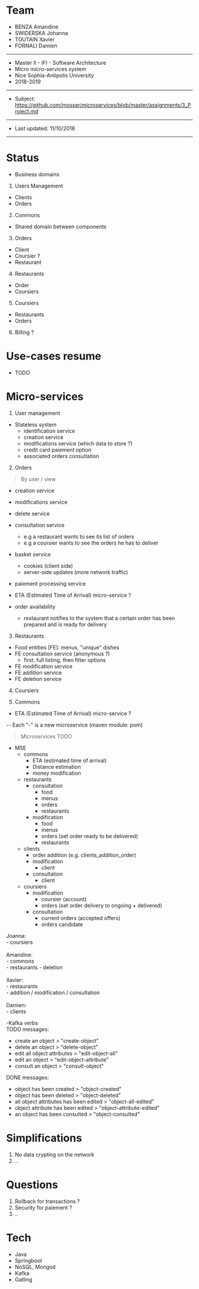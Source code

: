 # Team
- BENZA Amandine 
- SWIDERSKA Johanna
- TOUTAIN Xavier
- FORNALI Damien
----
- Master II - IFI - Software Architecture
- Micro micro-services system
- Nice Sophia-Antipolis University
- 2018-2019
----
- Subject: https://github.com/mosser/microservices/blob/master/assignments/3_Project.md
---
- Last updated: 11/10/2018
---

# Status
- Business domains

1. Users Management
* Clients
* Orders

2. Commons
* Shared domain between components

3. Orders
* Client
* Coursier ?
* Restaurant

4. Restaurants
* Order
* Coursiers

5. Coursiers
* Restaurants
* Orders

6. Billing ?


# Use-cases resume
- TODO

# Micro-services
1. User management
- Stateless system
	- identification service
	- creation service
	- modifications service (which data to store ?)
	- credit card paiement option
	- associated orders consultation

2. Orders
> By user / view
- creation service
- modifications service
- delete service

- consultation service
	- e.g a restaurant wants to see its list of orders
	- e.g a coursier wants to see the orders he has to deliver

- basket service
	- cookies (client side)
	- server-side updates (more network traffic)

- paiement processing service
- ETA (Estimated Time of Arrival) micro-service ?
- order availability
	- restaurant notifies to the system that
		a certain order has been prepared and is
		ready for delivery

3. Restaurants
- Food entities [FE]: menus, "unique" dishes
- FE consultation service (anonymous ?)
	- first, full listing, then filter options
- FE modification service
- FE addition service
- FE deletion service

4. Coursiers

5. Commons
- ETA (Estimated Time of Arrival) micro-service ?

--
Each "-" is a new microservice (maven module: pom)


> Microservices TODO

- MSE
	- commons
		- ETA (estimated time of arrival)
		- Distance estimation
		- money modification
	- restaurants
		- consultation
			- food
			- menus
			- orders
			- restaurants
		- modification
			- food
			- menus
			- orders (set order ready to be delivered)
			- restaurants
	- clients
		- order addition (e.g. clients_addition_order)
		- modification
			- client
		- consultation
			- client
	- coursiers
		- modification
			- coursier (account)
			- orders (set order delivery to ongoing + delivered)
		- consultation
			- current orders (accepted offers)
			- orders candidate

Joanna:<br>
	- coursiers<br>
	<br>
Amandine:<br>
	- commons<br>
	- restaurants - deletion<br>
	<br>
Xavier:<br>
	- restaurants<br>
	- addition / modification / consultation<br><br>
Damien:<br>
	- clients<br>
	
-Kafka verbs<br>
TODO messages:<br>
- create an object > "create-object"<br>
- delete an object > "delete-object"<br>
- edit all object attributes > "edit-object-all"<br>
- edit an object > "edit-object-attribute"<br>
- consult an object > "consult-object"<br>

DONE messages:<br>
- object has been created > "object-created"<br>
- object has been deleted > "object-deleted"<br>
- all object attributes has been edited > "object-all-edited"<br>
- object attribute has been edited > "object-attribute-edited"<br>
- an object has been consulted > "object-consulted"<br> 

# Simplifications
1. No data crypting on the network
2. ..

# Questions
1. Rollback for transactions ?
2. Security for paiement ?
3. ..

# Tech
- Java
- Springboot
- NoSQL, Mongod
- Kafka
- Gatling